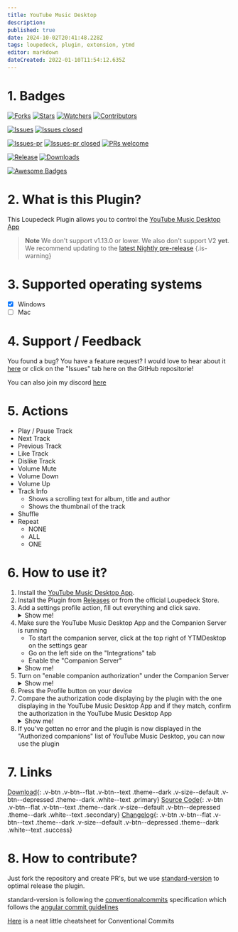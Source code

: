 ```yaml
---
title: YouTube Music Desktop
description: 
published: true
date: 2024-10-02T20:41:48.228Z
tags: loupedeck, plugin, extension, ytmd
editor: markdown
dateCreated: 2022-01-10T11:54:12.635Z
---
```


# 1. Badges
[![Forks](https://img.shields.io/github/forks/XeroxDev/Loupedeck-plugin-YTMDesktop?color=blue&style=for-the-badge)](https://github.com/XeroxDev/Loupedeck-plugin-YTMDesktop/network/members)  [![Stars](https://img.shields.io/github/stars/XeroxDev/Loupedeck-plugin-YTMDesktop?color=yellow&style=for-the-badge)](https://github.com/XeroxDev/Loupedeck-plugin-YTMDesktop/stargazers) [![Watchers](https://img.shields.io/github/watchers/XeroxDev/Loupedeck-plugin-YTMDesktop?color=lightgray&style=for-the-badge)](https://github.com/XeroxDev/Loupedeck-plugin-YTMDesktop/watchers) [![Contributors](https://img.shields.io/github/contributors/XeroxDev/Loupedeck-plugin-YTMDesktop?color=green&style=for-the-badge)](https://github.com/XeroxDev/Loupedeck-plugin-YTMDesktop/graphs/contributors)

[![Issues](https://img.shields.io/github/issues/XeroxDev/Loupedeck-plugin-YTMDesktop?color=yellow&style=for-the-badge)](https://github.com/XeroxDev/Loupedeck-plugin-YTMDesktop/issues) [![Issues closed](https://img.shields.io/github/issues-closed/XeroxDev/Loupedeck-plugin-YTMDesktop?color=yellow&style=for-the-badge)](https://github.com/XeroxDev/Loupedeck-plugin-YTMDesktop/issues?q=is%3Aissue+is%3Aclosed)

[![Issues-pr](https://img.shields.io/github/issues-pr/XeroxDev/Loupedeck-plugin-YTMDesktop?color=yellow&style=for-the-badge)](https://github.com/XeroxDev/Loupedeck-plugin-YTMDesktop/pulls) [![Issues-pr closed](https://img.shields.io/github/issues-pr-closed/XeroxDev/Loupedeck-plugin-YTMDesktop?color=yellow&style=for-the-badge)](https://github.com/XeroxDev/Loupedeck-plugin-YTMDesktop/pulls?q=is%3Apr+is%3Aclosed) [![PRs welcome](https://img.shields.io/badge/PRs-welcome-brightgreen.svg?style=for-the-badge)](https://github.com/XeroxDev/Loupedeck-plugin-YTMDesktop/compare)

<!-- [![Build](https://img.shields.io/github/workflow/status/XeroxDev/Loupedeck-plugin-YTMDesktop/CI-CD?style=for-the-badge)](https://github.com/XeroxDev/Loupedeck-plugin-YTMDesktop/actions?query=workflow%3A%22CI-CD%22) -->
[![Release](https://img.shields.io/github/release/XeroxDev/Loupedeck-plugin-YTMDesktop?color=black&style=for-the-badge)](https://github.com/XeroxDev/Loupedeck-plugin-YTMDesktop/releases) [![Downloads](https://img.shields.io/github/downloads/XeroxDev/Loupedeck-plugin-YTMDesktop/total.svg?color=cyan&style=for-the-badge&logo=github)]()

[![Awesome Badges](https://img.shields.io/badge/badges-awesome-green?style=for-the-badge)](https://shields.io)

# 2. What is this Plugin?
This Loupedeck Plugin allows you to control the [YouTube Music Desktop App](https://github.com/ytmdesktop/ytmdesktop)

> **Note**
> We don't support v1.13.0 or lower. We also don't support V2 **yet**. We recommend updating to the [latest Nightly pre-release](https://github.com/ytmdesktop/ytmdesktop/releases/tag/1.14.2)
{.is-warning}

# 3. Supported operating systems
- [X] Windows
- [ ] Mac

# 4. Support / Feedback
You found a bug? You have a feature request? I would love to hear about it [here](https://github.com/XeroxDev/Loupedeck-plugin-YTMDesktop/issues/new/choose) or click on the "Issues" tab here on the GitHub repositorie!

You can also join my discord [here](https://s.tswi.me/discord)

# 5. Actions

- Play / Pause Track
- Next Track
- Previous Track
- Like Track
- Dislike Track
- Volume Mute
- Volume Down
- Volume Up
- Track Info
  - Shows a scrolling text for album, title and author
  - Shows the thumbnail of the track
- Shuffle
- Repeat
  - NONE
  - ALL
  - ONE

# 6. How to use it?
<ol>
  <li>Install the <a href="https://github.com/ytmdesktop/ytmdesktop">YouTube Music Desktop App</a>.</li>
    <li>Install the Plugin from <a href="https://github.com/XeroxDev/Loupedeck-plugin-YTMDesktop/releases">Releases</a> or from the official Loupedeck Store.</li>
    <li>
    Add a settings profile action, fill out everything and click save.
    <details class="example">
      <summary>Show me!</summary>
      <img src="/assets/guides/loupedeck/ytmdesktop/step3.1.png" alt="step3.1.png"/>
    </details>
  </li>
  <li>
    Make sure the YouTube Music Desktop App and the Companion Server is running
    <ul>
        <li>To start the companion server, click at the top right of YTMDesktop on the settings gear</li>
      <li>Go on the left side on the "Integrations" tab</li>
      <li>Enable the "Companion Server"</li>
    </ul>
    <details class="example">
      <summary>Show me!</summary>
      <img src="/assets/guides/ytmdesktop/step1.png" alt="step1.png"/><br/>
      <img src="/assets/guides/ytmdesktop/step2.png" alt="step2.png"/><br/>
      <img src="/assets/guides/ytmdesktop/step3.png" alt="step3.png"/>
    </details>
  </li>
  <li>
    Turn on "enable companion authorization" under the Companion Server
    <details class="example">
      <summary>Show me!</summary>
      <img src="/assets/guides/ytmdesktop/step4.png" alt="step6.png"/>
    </details>
  </li>
  <li>Press the Profile button on your device</li>
  <li>
    Compare the authorization code displaying by the plugin with the one displaying in the YouTube Music Desktop App and if they match, confirm the authorization in the YouTube Music Desktop App
    <details class="example">
      <summary>Show me!</summary>
      <img src="/assets/guides/loupedeck/ytmdesktop/step7.png" alt="step8.png"/>
    </details>
  </li>
  <li>If you've gotten no error and the plugin is now displayed in the "Authorized companions" list of YouTube Music Desktop, you can now use the plugin</li>
</ol>

# 7. Links
[Download](https://github.com/XeroxDev/Loupedeck-plugin-YTMDesktop/releases/latest/download/YTMDesktop.lplug4){: .v-btn .v-btn--flat .v-btn--text .theme--dark .v-size--default .v-btn--depressed .theme--dark .white--text .primary} [Source Code](https://github.com/XeroxDev/Loupedeck-plugin-YTMDesktop/){: .v-btn .v-btn--flat .v-btn--text .theme--dark .v-size--default .v-btn--depressed .theme--dark .white--text .secondary} [Changelog](https://github.com/XeroxDev/Loupedeck-plugin-YTMDesktop/blob/main/CHANGELOG.md){: .v-btn .v-btn--flat .v-btn--text .theme--dark .v-size--default .v-btn--depressed .theme--dark .white--text .success}

# 8. How to contribute?

Just fork the repository and create PR's, but we use [standard-version](https://github.com/conventional-changelog/standard-version) to optimal release the plugin.

standard-version is following the [conventionalcommits](https://www.conventionalcommits.org) specification which follows the [angular commit guidelines](https://github.com/angular/angular/blob/22b96b9/CONTRIBUTING.md#-commit-message-guidelines)

[Here](https://kapeli.com/cheat_sheets/Conventional_Commits.docset/Contents/Resources/Documents/index) is a neat little cheatsheet for Conventional Commits
